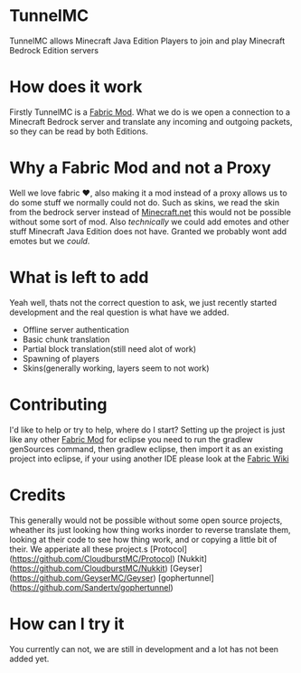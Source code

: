 # TunnelMC

TunnelMC allows Minecraft Java Edition Players to join and play Minecraft Bedrock Edition servers

# How does it work
Firstly TunnelMC is a [Fabric Mod](https://fabricmc.net/). What we do is we open a connection to a Minecraft Bedrock server and translate any incoming and outgoing packets, so they can be read by both Editions.

# Why a Fabric Mod and not a Proxy
Well we love fabric ❤️, also making it a mod instead of a proxy allows us to do some stuff we normally could not do. Such as skins, we read the skin from the bedrock server instead of [Minecraft.net](https://minecraft.net/) this would not be possible without some sort of mod. Also *technically* we could add emotes and other stuff Minecraft Java Edition does not have. Granted we probably wont add emotes but we *could*.

# What is left to add
Yeah well, thats not the correct question to ask, we just recently started development and the real question is what have we added.
- Offline server authentication
- Basic chunk translation
- Partial block translation(still need alot of work)
- Spawning of players
- Skins(generally working, layers seem to not work)

# Contributing
I'd like to help or try to help, where do I start? Setting up the project is just like any other [Fabric Mod](https://fabricmc.net/) for eclipse you need to run the gradlew genSources command, then gradlew eclipse, then import it as an existing project into eclipse, if your using another IDE please look at the [Fabric Wiki](https://fabricmc.net/wiki/tutorial:setup)

# Credits
This generally would not be possible without some open source projects, wheather its just looking how thing works inorder to reverse translate them, looking at their code to see how thing work, and or copying a little bit of their. We apperiate all these project.s
[Protocol] (https://github.com/CloudburstMC/Protocol)
[Nukkit] (https://github.com/CloudburstMC/Nukkit)
[Geyser] (https://github.com/GeyserMC/Geyser)
[gophertunnel] (https://github.com/Sandertv/gophertunnel)

# How can I try it
You currently can not, we are still in development and a lot has not been added yet.
